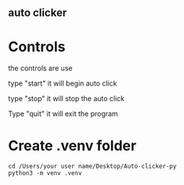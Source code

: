 ## auto clicker 

# Controls
the controls are use 

type "start" it will begin auto click

type "stop" it will stop the auto click

Type "quit" it will exit the program

# Create .venv folder
```badh
cd /Users/your user name/Desktop/Auto-clicker-py
python3 -m venv .venv
```

